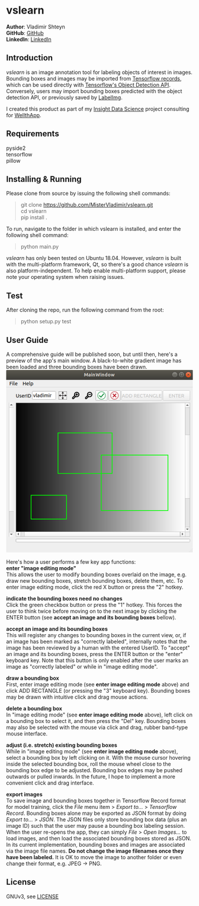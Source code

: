 vslearn
==================
**Author**: Vladimir Shteyn  
**GitHub**: [GitHub](https://github.com/mistervladimir)  
**LinkedIn**: [LinkedIn](https://www.linkedin.com/in/vladimir-shteyn/)  


Introduction
------------------
*vslearn* is an image annotation tool for labeling objects of interest in images. Bounding boxes and images may be imported from [Tensorflow records](https://www.tensorflow.org/tutorials/load_data/tf_records), which can be used directly with [Tensorflow's Object Detection API](https://github.com/tensorflow/models/tree/master/research/object_detection#tensorflow-object-detection-api). Conversely, users may import bounding boxes predicted with the object detection API, or previously saved by [LabelImg](https://github.com/tzutalin/labelImg#labelimg).

I created this product as part of my [Insight Data Science](https://www.insightdatascience.com/) project consulting for [WellthApp](https://wellthapp.com/home).


Requirements
------------------
pyside2  
tensorflow  
pillow  


Installing & Running
------------------
Please clone from source by issuing the following shell commands:  
> git clone https://github.com/MisterVladimir/vslearn.git  
> cd vslearn  
> pip install .  

To run, navigate to the folder in which vslearn is installed, and enter the following shell command:  
> python main.py  


*vslearn* has only been tested on Ubuntu 18.04. However, *vslearn* is built with the multi-platform framework, Qt, so there's a good chance *vslearn* is also platform-independent. To help enable multi-platform support, please note your operating system when raising issues.


Test
------------------
After cloning the repo, run the following command from the root:  
> python setup.py test


User Guide
------------------
A comprehensive guide will be published soon, but until then, here's a preview of the app's main window. A black-to-white gradient image has been loaded and three bounding boxes have been drawn.  
![main_window](https://raw.githubusercontent.com/mistervladimir/vslearn/master/imgs/main_window.png)  

Here's how a user performs a few key app functions:  
**enter "image editing mode"**  
This allows the user to modify bounding boxes overlaid on the image, e.g. draw new bounding boxes, stretch bounding boxes, delete them, etc. To enter image editing mode, click the red X button or press the "2" hotkey.

**indicate the bounding boxes need no changes**  
Click the green checkbox button or press the "1" hotkey. This forces the user to think twice before moving on to the next image by clicking the ENTER button (see **accept an image and its bounding boxes** bellow).

**accept an image and its bounding boxes**  
This will register any changes to bounding boxes in the current view, or, if an image has been marked as "correctly labeled", internally notes that the image has been reviewed by a human with the entered UserID. To "accept" an image and its bounding boxes, press the ENTER button or the "enter" keyboard key. Note that this button is only enabled after the user marks an image as "correctly labeled" or while in "image editing mode".

**draw a bounding box**  
First, enter image editing mode (see **enter image editing mode** above) and click ADD RECTANGLE (or pressing the "3" keyboard key). Bounding boxes may be drawn with intuitive click and drag mouse actions.

**delete a bounding box**  
In "image editing mode" (see **enter image editing mode** above), left click on a bounding box to select it, and then press the "Del" key. Bounding boxes may also be selected with the mouse via click and drag, rubber band-type mouse interface.  

**adjust (i.e. stretch) existing bounding boxes**  
While in "image editing mode" (see **enter image editing mode** above), select a bounding box by left clicking on it. With the mouse cursor hovering inside the selected bounding box, roll the mouse wheel close to the bounding box edge to be adjusted. Bounding box edges may be pushed outwards or pulled inwards. In the future, I hope to implement a more convenient click and drag interface.  

**export images**  
To save image and bounding boxes together in Tensorflow Record format for model training, click the *File* menu item > *Export to...* > *Tensorflow Record*. Bounding boxes alone may be exported as JSON format by doing *Export to...* > *JSON*. The JSON files only store bounding box data (plus an image ID) such that the user may pause a bounding box labeling session. When the user re-opens the app, they can simply *File* > *Open Images...* to load images, and then load the associated bounding boxes stored as JSON. In its current implementation, bounding boxes and images are associated via the image file names. **Do not change the image filenames once they have been labeled.** It is OK to move the image to another folder or even change their format, e.g. JPEG -> PNG.


License
------------------
GNUv3, see [LICENSE](https://github.com/MisterVladimir/vslearn/blob/master/LICENSE)

